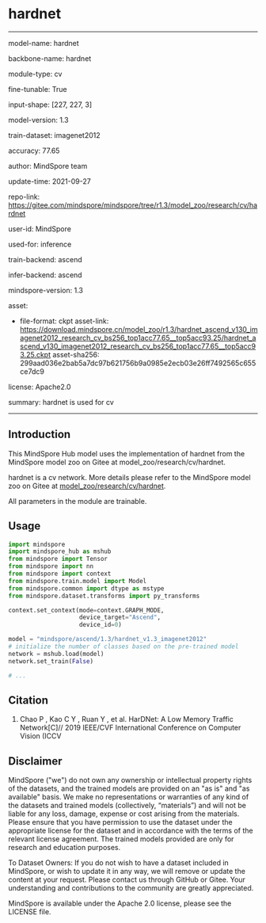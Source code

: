 # hardnet

---

model-name: hardnet

backbone-name: hardnet

module-type: cv

fine-tunable: True

input-shape: [227, 227, 3]

model-version: 1.3

train-dataset: imagenet2012

accuracy: 77.65

author: MindSpore team

update-time: 2021-09-27

repo-link: <https://gitee.com/mindspore/mindspore/tree/r1.3/model_zoo/research/cv/hardnet>

user-id: MindSpore

used-for: inference

train-backend: ascend

infer-backend: ascend

mindspore-version: 1.3

asset:

-
    file-format: ckpt
    asset-link: <https://download.mindspore.cn/model_zoo/r1.3/hardnet_ascend_v130_imagenet2012_research_cv_bs256_top1acc77.65__top5acc93.25/hardnet_ascend_v130_imagenet2012_research_cv_bs256_top1acc77.65__top5acc93.25.ckpt>
    asset-sha256: 299aad036e2bab5a7dc97b621756b9a0985e2ecb03e26ff7492565c655ce7dc9

license: Apache2.0

summary: hardnet is used for cv

---

## Introduction

This MindSpore Hub model uses the implementation of hardnet from the MindSpore model zoo on Gitee at model_zoo/research/cv/hardnet.

hardnet is a cv network. More details please refer to the MindSpore model zoo on Gitee at [model_zoo/research/cv/hardnet](https://gitee.com/mindspore/mindspore/blob/r1.3/model_zoo/research/cv/hardnet/README_CN.md).

All parameters in the module are trainable.

## Usage

```python
import mindspore
import mindspore_hub as mshub
from mindspore import Tensor
from mindspore import nn
from mindspore import context
from mindspore.train.model import Model
from mindspore.common import dtype as mstype
from mindspore.dataset.transforms import py_transforms

context.set_context(mode=context.GRAPH_MODE,
                    device_target="Ascend",
                    device_id=0)

model = "mindspore/ascend/1.3/hardnet_v1.3_imagenet2012"
# initialize the number of classes based on the pre-trained model
network = mshub.load(model)
network.set_train(False)

# ...
```

## Citation

1. Chao P ,  Kao C Y ,  Ruan Y , et al. HarDNet: A Low Memory Traffic Network[C]// 2019 IEEE/CVF International Conference on Computer Vision (ICCV

## Disclaimer

MindSpore ("we") do not own any ownership or intellectual property rights of the datasets, and the trained models are provided on an "as is" and "as available" basis. We make no representations or warranties of any kind of the datasets and trained models (collectively, “materials”) and will not be liable for any loss, damage, expense or cost arising from the materials. Please ensure that you have permission to use the dataset under the appropriate license for the dataset and in accordance with the terms of the relevant license agreement. The trained models provided are only for research and education purposes.

To Dataset Owners: If you do not wish to have a dataset included in MindSpore, or wish to update it in any way, we will remove or update the content at your request. Please contact us through GitHub or Gitee. Your understanding and contributions to the community are greatly appreciated.

MindSpore is available under the Apache 2.0 license, please see the LICENSE file.